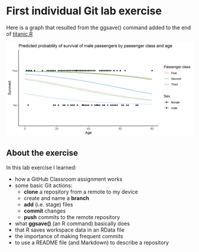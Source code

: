 # First individual Git lab exercise
Here is a graph that resulted from the ggsave() command added to the end of [titanic.R](titanic.R)

![prediction of probability of survivality](pred_prob_surv.png)

## About the exercise
In this lab exercise I learned:
- how a GitHub Classroom assignment works
- some basic Git actions:
  - **clone** a repository from a remote to my device
  - create and name a **branch**
  - **add** (i.e. stage) files
  - **commit** changes
  - **push** commits to the remote repository
- what **ggsave()** (an R command) basically does
- that R saves workspace data in an RData file
- the importance of making frequent commits
- to use a README file (and Markdown) to describe a repository

